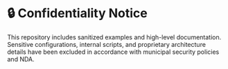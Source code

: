 # 🔒 Confidentiality Notice

This repository includes sanitized examples and high-level documentation.  
Sensitive configurations, internal scripts, and proprietary architecture details have been excluded in accordance with municipal security policies and NDA.
